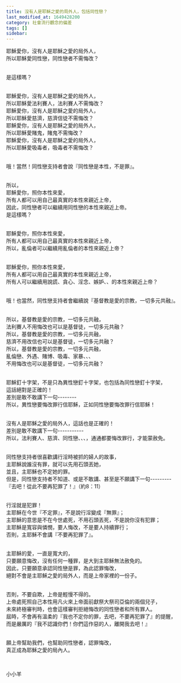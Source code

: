 ```yaml
---
title: 沒有人是耶穌之愛的局外人，包括同性戀？
last_modified_at: 1649428200
category: 社會流行觀念的偏差
tags: []
sidebar: 
---
```


<p>耶穌愛你，沒有人是耶穌之愛的局外人，<br/>
所以耶穌愛同性戀，同性戀者不需悔改？</p>
<p><br/>
是這樣嗎？</p>
<p><br/>
耶穌愛你，沒有人是耶穌之愛的局外人，<br/>
所以耶穌愛法利賽人，法利賽人不需悔改？<br/>
耶穌愛你，沒有人是耶穌之愛的局外人，<br/>
所以耶穌愛慈濟，慈濟信徒不需悔改？<br/>
耶穌愛你，沒有人是耶穌之愛的局外人，<br/>
所以耶穌愛賭鬼，賭鬼不需悔改？<br/>
耶穌愛你，沒有人是耶穌之愛的局外人，<br/>
所以耶穌愛吸毒者，吸毒者不需悔改？</p>
<p><br/>
哦！當然！同性戀支持者會說『同性戀是本性，不是罪』。</p>
<p><br/>
所以，<br/>
耶穌愛你，照你本性來愛，<br/>
所有人都可以用自己最真實的本性來親近上帝，<br/>
因此，同性戀者可以繼續用同性戀的本性來親近上帝。<br/>
是這樣嗎？</p>
<p><br/>
耶穌愛你，照你本性來愛，<br/>
所有人都可以用自己最真實的本性來親近上帝，<br/>
所以，亂倫者可以繼續用亂倫者的本性來親近上帝？</p>
<p><br/>
耶穌愛你，照你本性來愛，<br/>
所有人都可以用自己最真實的本性來親近上帝，<br/>
所有人可以繼續用說謊、貪心、淫念、嫉妒、、的本性來親近上帝？</p>
<p><br/>
哦！也當然，同性戀支持者會繼續說『基督教是愛的宗教，一切多元共融』。</p>
<p><br/>
所以，基督教是愛的宗教，一切多元共融，<br/>
法利賽人不用悔改也可以是基督徒，一切多元共融？<br/>
所以，基督教是愛的宗教，一切多元共融，<br/>
慈濟不用改信也可以是基督徒，一切多元共融？<br/>
所以，基督教是愛的宗教，一切多元共融，<br/>
亂倫戀、外遇、賭博、吸毒、家暴、、、<br/>
不用悔改也可以是基督徒，一切多元共融？</p>
<p><br/>
耶穌釘十字架，不是只為異性戀釘十字架，也包括為同性戀釘十字架，<br/>
這話絕對是正確的！<br/>
差別是敢不敢講下一句--------<br/>
所以，異性戀要悔改罪行信耶穌，正如同性戀要悔改罪行信耶穌！</p>
<p><br/>
沒有人是耶穌之愛的局外人，這話也是正確的！<br/>
差別是敢不敢講下一句-----------<br/>
所以，法利賽人、慈濟、同性戀、、、，通通都要悔改罪行，才能蒙赦免。</p>
<p><br/>
同性戀支持者很喜歡講行淫時被抓的婦人的故事，<br/>
主耶穌說誰沒有罪，就可以先用石頭丟她，<br/>
並且，主耶穌也不定她的罪。<br/>
但是，同性戀支持者不知道、或是不敢講、甚至是不願講下一句---------<br/>
『去吧！從此不要再犯罪了！』（約8：11）</p>
<p><br/>
行淫就是犯罪！<br/>
主耶穌在今世『不定罪』，不是說行淫變成『無罪』；<br/>
主耶穌的意思是不在今世處死，不用石頭丟死，不是說你沒有犯罪；<br/>
主耶穌是寬容與憐憫，要人悔改，不是要人持續罪行；<br/>
否則，主耶穌不會講『不要再犯罪了』。</p>
<p><br/>
主耶穌的愛，一直是寬大的，<br/>
只要願意悔改，沒有任何一種罪，是大到主耶穌無法赦免的。<br/>
因此，只要願意承認同性戀是罪，為此認罪悔改，<br/>
絕對不會是主耶穌之愛的局外人，而是上帝家裡的一份子。</p>
<p><br/>
否則，不要自欺，上帝是輕慢不得的。<br/>
上帝處死照自己本性用凡火來上帝面前獻祭大祭司亞倫的兩個兒子，<br/>
未來終極審判時，也會這樣審判拒絕悔改的同性戀者和所有罪人。<br/>
屆時，不會再有溫柔的『我也不定你的罪，去吧，不要再犯罪了』的提醒，<br/>
而是嚴厲的『我不認識你們！你們這作惡的人，離開我去吧！』</p>
<p><br/>
願上帝幫助我們，也幫助同性戀者，認罪悔改，<br/>
真正成為耶穌之愛的局內人。</p>
<p> </p>
<p>小小羊</p>
<p> </p>

